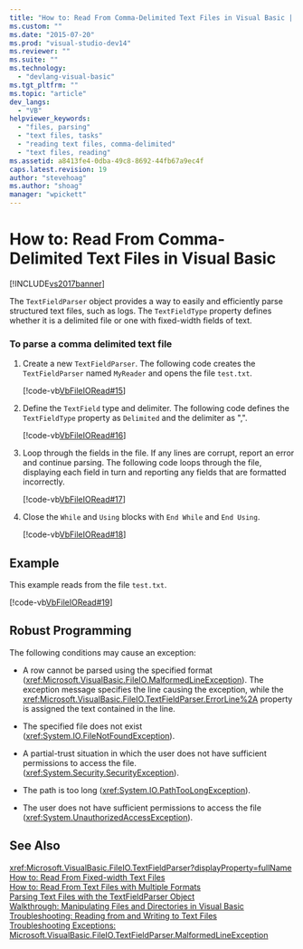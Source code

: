 ```yaml
---
title: "How to: Read From Comma-Delimited Text Files in Visual Basic | Microsoft Docs"
ms.custom: ""
ms.date: "2015-07-20"
ms.prod: "visual-studio-dev14"
ms.reviewer: ""
ms.suite: ""
ms.technology: 
  - "devlang-visual-basic"
ms.tgt_pltfrm: ""
ms.topic: "article"
dev_langs: 
  - "VB"
helpviewer_keywords: 
  - "files, parsing"
  - "text files, tasks"
  - "reading text files, comma-delimited"
  - "text files, reading"
ms.assetid: a8413fe4-0dba-49c8-8692-44fb67a9ec4f
caps.latest.revision: 19
author: "stevehoag"
ms.author: "shoag"
manager: "wpickett"
---
```

# How to: Read From Comma-Delimited Text Files in Visual Basic
[!INCLUDE[vs2017banner](../../../../includes/vs2017banner.md)]

The `TextFieldParser` object provides a way to easily and efficiently parse structured text files, such as logs. The `TextFieldType` property defines whether it is a delimited file or one with fixed-width fields of text.  
  
### To parse a comma delimited text file  
  
1.  Create a new `TextFieldParser`. The following code creates the `TextFieldParser` named `MyReader` and opens the file `test.txt`.  
  
     [!code-vb[VbFileIORead#15](../../../../samples/snippets/visualbasic/VS_Snippets_VBCSharp/VbFileIORead/VB/Class1.vb#15)]  
  
2.  Define the `TextField` type and delimiter. The following code defines the `TextFieldType` property as `Delimited` and the delimiter as ",".  
  
     [!code-vb[VbFileIORead#16](../../../../samples/snippets/visualbasic/VS_Snippets_VBCSharp/VbFileIORead/VB/Class1.vb#16)]  
  
3.  Loop through the fields in the file. If any lines are corrupt, report an error and continue parsing. The following code loops through the file, displaying each field in turn and reporting any fields that are formatted incorrectly.  
  
     [!code-vb[VbFileIORead#17](../../../../samples/snippets/visualbasic/VS_Snippets_VBCSharp/VbFileIORead/VB/Class1.vb#17)]  
  
4.  Close the `While` and `Using` blocks with `End While` and `End Using`.  
  
     [!code-vb[VbFileIORead#18](../../../../samples/snippets/visualbasic/VS_Snippets_VBCSharp/VbFileIORead/VB/Class1.vb#18)]  
  
## Example  
 This example reads from the file `test.txt`.  
  
 [!code-vb[VbFileIORead#19](../../../../samples/snippets/visualbasic/VS_Snippets_VBCSharp/VbFileIORead/VB/Class1.vb#19)]  
  
## Robust Programming  
 The following conditions may cause an exception:  
  
-   A row cannot be parsed using the specified format (<xref:Microsoft.VisualBasic.FileIO.MalformedLineException>). The exception message specifies the line causing the exception, while the <xref:Microsoft.VisualBasic.FileIO.TextFieldParser.ErrorLine%2A> property is assigned the text contained in the line.  
  
-   The specified file does not exist (<xref:System.IO.FileNotFoundException>).  
  
-   A partial-trust situation in which the user does not have sufficient permissions to access the file. (<xref:System.Security.SecurityException>).  
  
-   The path is too long (<xref:System.IO.PathTooLongException>).  
  
-   The user does not have sufficient permissions to access the file (<xref:System.UnauthorizedAccessException>).  
  
## See Also  
 <xref:Microsoft.VisualBasic.FileIO.TextFieldParser?displayProperty=fullName>   
 [How to: Read From Fixed-width Text Files](../../../../visual-basic/developing-apps/programming/drives-directories-files/how-to-read-from-fixed-width-text-files.md)   
 [How to: Read From Text Files with Multiple Formats](../../../../visual-basic/developing-apps/programming/drives-directories-files/how-to-read-from-text-files-with-multiple-formats.md)   
 [Parsing Text Files with the TextFieldParser Object](../../../../visual-basic/developing-apps/programming/drives-directories-files/parsing-text-files-with-the-textfieldparser-object.md)   
 [Walkthrough: Manipulating Files and Directories in Visual Basic](../../../../visual-basic/developing-apps/programming/drives-directories-files/walkthrough-manipulating-files-and-directories.md)   
 [Troubleshooting: Reading from and Writing to Text Files](../../../../visual-basic/developing-apps/programming/drives-directories-files/troubleshooting-reading-from-and-writing-to-text-files.md)   
 [Troubleshooting Exceptions: Microsoft.VisualBasic.FileIO.TextFieldParser.MalformedLineException](http://msdn.microsoft.com/library/d780b8cc-c3f1-45ed-8f8e-3f8728a4b770)
